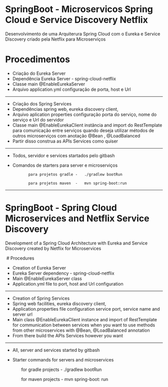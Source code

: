 # SpringBoot - Microservicos Spring Cloud e Service Discovery Netflix

Desenvolvimento de uma Arquiterura Spring Cloud com o Eureka e Service Discovery criado pela Netflix para Microserviços

 # Procedimentos 

- Criação do Eureka Server
- Dependência Eureka Server - spring-cloud-netflix
- Classe main @EnableEurekaServer
- Arquivo  application.yml  configuração de porta, host e Url
------------------------------------------------------------------------------------------------------------------- 
- Criação dos Spring Services
- Dependências spring web, eureka discovery client, 
- Arquivo aplication properties configuração porta do serviço, nome do serviço e Url do servidor
- Classe main @EnableEurekaClient instância and import do RestTemplate para comunicação entre serviços quando deseja utilizar métodos de   outros microserviços com anotação @Bean , @LoadBalanced
- Partir disso construa as APIs Services como quiser
--------------------------------------------------------------------------------------------------------------------
- Todos, servidor e services startados pelo gitbash 

- Comandos de starters para server e microserviços    

             para projetos gradle -   ./gradlew bootRun

             para projetos maven  -   mvn spring-boot:run
             
             
             
********************************************************************************************************************************



# SpringBoot - Spring Cloud Microservices and Netflix Service Discovery

Development of a Spring Cloud Architecture with Eureka and Service Discovery created by Netflix for Microservices

 # Procedures

- Creation of Eureka Server
- Eureka Server dependency - spring-cloud-netflix
- Main @EnableEurekaServer class
- Application.yml file to port, host and Url configuration 
-------------------------------------------------- -------------------------------------------------- ---------------
- Creation of Spring Services
- Spring web facilities, eureka discovery client,
- Application.properties file configuration service port, service name and server url
- Main class @EnableEurekaClient instance and import of RestTemplate for communication between services when you want to use methods       from other microservices with @Bean, @LoadBalanced annotation
- From there build the APIs Services however you want
-------------------------------------------------- -------------------------------------------------- ----------------
- All, server and services started by gitbash

- Starter commands for servers and microservices

             for gradle projects - ./gradlew bootRun

             for maven projects - mvn spring-boot: run






